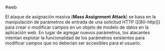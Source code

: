 #web 

El ataque de asignación masiva (**Mass Assignment Attack**) se basa en la manipulación de parámetros de entrada de una solicitud HTTP ([[80-http]]) para crear o modificar campos en un objeto de modelo de datos en la aplicación web. En lugar de agregar nuevos parámetros, los atacantes intentan explotar la funcionalidad de los parámetros existentes para modificar campos que no deberían ser accesibles para el usuario.